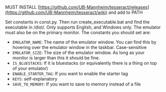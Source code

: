 MUST INSTALL [https://github.com/UB-Mannheim/tesseract/releases](https://github.com/UB-Mannheim/tesseract/wiki) and add to PATH

Set constants in const.py. Then run create_executable.bat and find the executable in /dist/. Only supports English, and Windows only.
The emulator must also be on the primary monitor.
The constants you should set are:
- `EMULATOR_NAME`: The name of the emulator window. You can find this by hovering over the emulator window in the taskbar. Case-sensitive
- `EMULATOR_SIZE`: The size of the emulator window. As long as your monitor is larger than this it should be fine.
- `IS_BLUESTACKS`: If it is bluestacks (or equivalently there is a thing on top of your emulator)
- `ENABLE_STARTER_TAG`: If you want to enable the starter tag
- `KEYS`: self-explanatory
- `SAVE_TO_MEMORY`: If you want to save to memory instead of a file
